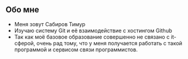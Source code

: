 ## Обо мне
* Меня зовут Сабиров Тимур
* Изучаю систему Git и её взаимодействие с хостингом Github
* Так как моё базовое образование совершенно не связано с it-сферой, очень рад тому, что у меня получается работать с такой программой и сервисом связи программистов.